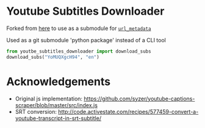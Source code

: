 # Youtube Subtitles Downloader

Forked from [here](https://github.com/vvigilante/youtube-subtitles-downlaoder) to use as a submodule for [`url_metadata`](https://github.com/seanbreckenridge/url_metadata)

Used as a git submodule 'python package' instead of a CLI tool

```python
from youtbe_subtitles_downloader import download_subs
download_subs("YoMUQXgcH94", "en")
```

# Acknowledgements
- Original js implementation: https://github.com/syzer/youtube-captions-scraper/blob/master/src/index.js
- SRT conversion: http://code.activestate.com/recipes/577459-convert-a-youtube-transcript-in-srt-subtitle/

